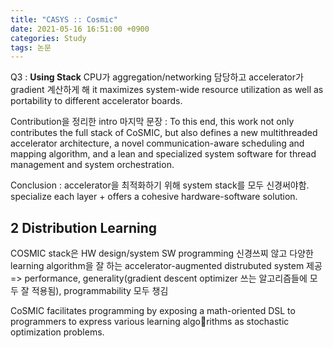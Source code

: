 ```yaml
---
title: "CASYS :: Cosmic"
date: 2021-05-16 16:51:00 +0900
categories: Study
tags: 논문
---
```



Q3 : **Using Stack** CPU가 aggregation/networking 담당하고 accelerator가 gradient 계산하게 해 it maximizes system-wide resource utilization as well as portability to different accelerator boards.

Contribution을 정리한 intro 마지막 문장 :  To this end, this work not only contributes the full stack of CoSMIC, but also defines a new multithreaded accelerator architecture, a novel communication-aware scheduling and mapping algorithm, and a lean and specialized system software for thread management and system orchestration.

Conclusion : accelerator을 최적화하기 위해 system stack를 모두 신경써야함. specialize each layer + offers a cohesive hardware-software
solution.

## 2 Distribution Learning

COSMIC stack은 HW design/system SW programming 신경쓰찌 않고 다양한 learning algorithm을 잘 하는 accelerator-augmented distrubuted system 제공 => performance, generality(gradient descent optimizer 쓰는 알고리즘들에 모두 잘 적용됨), programmability 모두 챙김

CoSMIC facilitates programming by exposing a math-oriented DSL to programmers to express various learning algorithms as stochastic optimization problems.